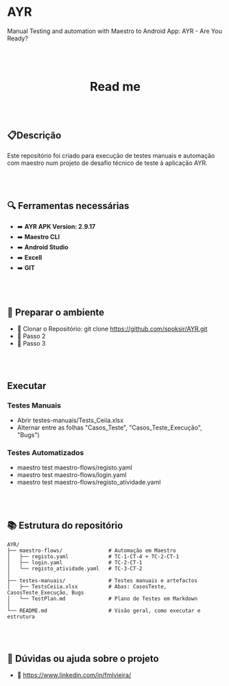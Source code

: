 # AYR
Manual Testing and automation with Maestro to Android App: AYR - Are You Ready?

  <br><br>
  <h1 align="center">Read me</h1>
    
    
<br><br>
## 📋Descrição 
  Este repositório foi criado para execução de testes manuais e automação com maestro num projeto de desafio técnico de teste à aplicação AYR.

<br><br>
## :mag: Ferramentas necessárias
- :arrow_right:  **AYR APK Version: 2.9.17**
- :arrow_right:  **Maestro CLI**
- :arrow_right:  **Android Studio**
- :arrow_right:  **Excell**
- :arrow_right:  **GIT**


<br><br>
## :wrench: Preparar o ambiente
- :large_blue_circle: Clonar o Repositório: git clone https://github.com/spoksir/AYR.git 
- :large_blue_circle: Passo 2
- :large_blue_circle: Passo 3


 <br><br>
## Executar
### Testes Manuais
- Abrir testes-manuais/Tests_Ceiia.xlsx
- Alternar entre as folhas "Casos_Teste", "Casos_Teste_Execução", "Bugs")

### Testes Automatizados
- maestro test maestro-flows/registo.yaml
- maestro test maestro-flows/login.yaml
- maestro test maestro-flows/registo_atividade.yaml

 <br><br>
## :books: Estrutura do repositório
```text
AYR/
├── maestro-flows/               # Automação em Maestro
│   ├── registo.yaml             # TC-1-CT-4 + TC-2-CT-1
│   ├── login.yaml               # TC-2-CT-1
│   └── registo_atividade.yaml   # TC-3-CT-2
│
├── testes-manuais/              # Testes manuais e artefactos
│   ├── TestsCeiia.xlsx          # Abas: CasosTeste, CasosTeste_Execução, Bugs
│   └── TestPlan.md              # Plano de Testes em Markdown
│
└── README.md                    # Visão geral, como executar e estrutura
```

<br><br>
## :wrench: Dúvidas ou ajuda sobre o projeto
- :large_blue_circle: https://www.linkedin.com/in/fmlvieira/
